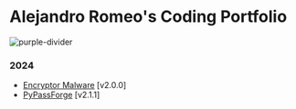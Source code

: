 # Alejandro Romeo's Coding Portfolio
![purple-divider](https://user-images.githubusercontent.com/7065401/52071927-c1cd7100-2562-11e9-908a-dde91ba14e59.png)
### 2024
- [Encryptor Malware](https://github.com/anrph/Personal-Projects-Portfolio/tree/main/Encryptor%20Malware) [v2.0.0]
- [PyPassForge](https://github.com/anrph/Personal-Projects-Portfolio/tree/main/PyPassForge%20-%20Password%20Generator) [v2.1.1]
